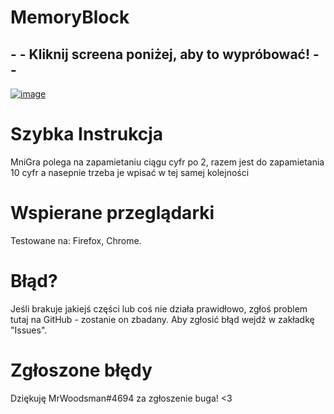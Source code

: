 # MemoryBlock

## - - Kliknij screena poniżej, aby to wypróbować! - - 
[![image](https://user-images.githubusercontent.com/62749434/144340162-09e15b2b-4c4b-4e23-a950-d30856c09480.png)](https://mrwoodsman.github.io/MemoryBlock/)

# Szybka Instrukcja
MniGra polega na zapamietaniu ciągu cyfr po 2, razem jest do zapamietania 10 cyfr a nasepnie trzeba je wpisać w tej samej kolejności
# Wspierane przeglądarki
Testowane na: Firefox, Chrome.
# Błąd?
Jeśli brakuje jakiejś części lub coś nie działa prawidłowo, zgłoś problem tutaj na GitHub - zostanie on zbadany.
Aby zgłosić błąd wejdź w zakładkę "Issues".
# Zgłoszone błędy
Dziękuję MrWoodsman#4694 za zgłoszenie buga! <3

